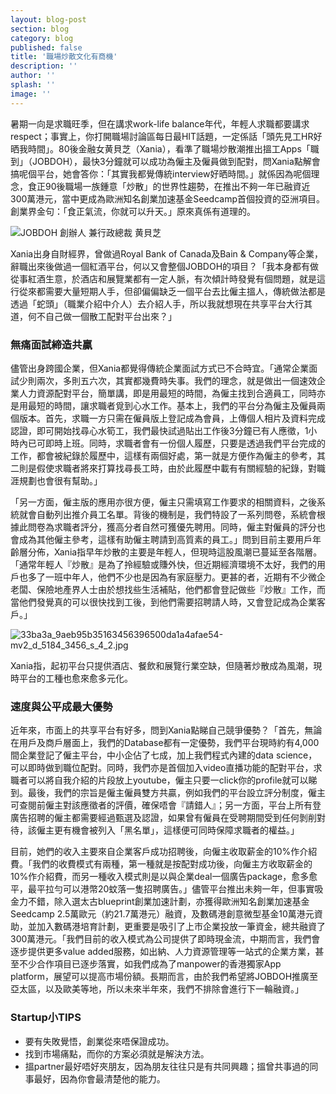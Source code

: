 ```yaml
---
layout: blog-post
section: blog
category: blog
published: false
title: '職場炒散文化有商機'
description: ''
author: ''
splash: ''
image: ''
---
```


暑期一向是求職旺季，但在講求work-life balance年代，年輕人求職都要講求respect；事實上，你打開職場討論區每日最HIT話題，一定係話「頭先見工HR好晒我時間」。80後金融女黄貝芝（Xania），看準了職場炒散潮推出搵工Apps「職到」（JOBDOH），最快3分鐘就可以成功為僱主及僱員做到配對，問Xania點解會搞呢個平台，她會答你：「其實我都覺傳統interview好晒時間。」就係因為呢個理念，食正90後職場一族鍾意「炒散」的世界性趨勢，在推出不夠一年已融資近300萬港元，當中更成為歐洲知名創業加速基金Seedcamp首個投資的亞洲項目。創業界金句：「食正氣流，你就可以升天。」原來真係有道理的。

![JOBDOH 創辦人 兼行政總裁 黄貝芝]({{site.baseurl}}/media/33ba3a_511f84ca5aaa4f15b28c5a951e4df710-mv2_d_5184_3456_s_4_2.jpg)

Xania出身自財經界，曾做過Royal Bank of Canada及Bain & Company等企業，辭職出來後做過一個紅酒平台，何以又會整個JOBDOH的項目？「我本身都有做從事紅酒生意，於酒店和展覽業都有一定人脈，有次傾計時發覺有個問題，就是這行從來都需要大量短期人手，但卻偏偏缺乏一個平台去比僱主搵人，傳統做法都是透過「蛇頭」（職業介紹中介人）去介紹人手，所以我就想現在共享平台大行其道，何不自己做一個散工配對平台出來？」

### 無痛面試締造共贏

儘管出身跨國企業，但Xania都覺得傳統企業面試方式已不合時宜。「通常企業面試少則兩次，多則五六次，其實都幾費時失事。我們的理念，就是做出一個速效企業人力資源配對平台，簡單講，即是用最短的時間，為僱主找到合適員工，同時亦是用最短的時間，讓求職者覓到心水工作。基本上，我們的平台分為僱主及僱員兩個版本。首先，求職一方只需在僱員版上登記成為會員，上傳個人相片及資料完成認證，即可開始找尋心水筍工，我們最快試過貼出工作後3分鐘已有人應徵，1小時內已可即時上班。同時，求職者會有一份個人履歷，只要是透過我們平台完成的工作，都會被紀錄於履歷中，這樣有兩個好處，第一就是方便作為僱主的參考，其二則是假使求職者將來打算找尋長工時，由於此履歷中載有有關經驗的紀錄，對職涯規劃也會很有幫助。」

「另一方面，僱主版的應用亦很方便，僱主只需填寫工作要求的相關資料，之後系統就會自動列出推介員工名單。背後的機制是，我們特設了一系列問卷，系統會根據此問卷為求職者評分，獲高分者自然可獲優先聘用。同時，僱主對僱員的評分也會成為其他僱主參考，這樣有助僱主聘請到高質素的員工。」問到目前主要用戶年齡層分佈，Xania指早年炒散的主要是年輕人，但現時這股風潮已蔓延至各階層。「通常年輕人『炒散』是為了拎經驗或賺外快，但近期經濟環境不太好，我們的用戶也多了一班中年人，他們不少也是因為有家庭壓力。更甚的者，近期有不少微企老闆、保險地產界人士由於想找些生活補貼，他們都會登記做些『炒散』工作，而當他們發覺真的可以很快找到工後，到他們需要招聘請人時，又會登記成為企業客戶。」

![33ba3a_9aeb95b35163456396500da1a4afae54-mv2_d_5184_3456_s_4_2.jpg]({{site.baseurl}}/media/33ba3a_9aeb95b35163456396500da1a4afae54-mv2_d_5184_3456_s_4_2.jpg)

Xania指，起初平台只提供酒店、餐飲和展覽行業空缺，但隨著炒散成為風潮，現時平台的工種也愈來愈多元化。

### 速度與公平成最大優勢

近年來，市面上的共享平台有好多，問到Xania點睇自己競爭優勢？「首先，無論在用戶及商戶層面上，我們的Database都有一定優勢，我們平台現時約有4,000間企業登記了僱主平台，中小企佔了七成，加上我們程式內建的data science，可以即時做到職位配對。同時，我們亦是首個加入video直播功能的配對平台，求職者可以將自我介紹的片段放上youtube，僱主只要一click你的profile就可以睇到。最後，我們的宗旨是僱主僱員雙方共贏，例如我們的平台設立評分制度，僱主可查閱前僱主對該應徵者的評價，確保唔會『請錯人』；另一方面，平台上所有登廣告招聘的僱主都需要經過甄選及認證，如果曾有僱員在受聘期間受到任何剝削對待，該僱主更有機會被列入「黑名單」，這樣便可同時保障求職者的權益。」

目前，她們的收入主要來自企業客戶成功招聘後，向僱主收取薪金的10%作介紹費。「我們的收費模式有兩種，第一種就是按配對成功後，向僱主方收取薪金的10%作介紹費，而另一種收入模式則是以與企業deal一個廣告package，愈多愈平，最平拉勻可以港幣20蚊落一隻招聘廣告。」儘管平台推出未夠一年，但事實吸金力不錯，除入選太古blueprint創業加速計劃，亦獲得歐洲知名創業加速基金Seedcamp 2.5萬歐元（約21.7萬港元）融資，及數碼港創意微型基金10萬港元資助，並加入數碼港培育計劃，更重要是吸引了上市企業投放一筆資金，總共融資了300萬港元。「我們目前的收入模式為公司提供了即時現金流，中期而言，我們會逐步提供更多value added服務，如出納、人力資源管理等一站式的企業方業，甚至不少合作項目已逐步落實，如我們成為了manpower的香港獨家App platform，展望可以提高市場份額。長期而言，由於我們希望將JOBDOH推廣至亞太區，以及歐美等地，所以未來半年來，我們不排除會進行下一輪融資。」

### Startup小TIPS
- 要有失敗覺悟，創業從來唔保證成功。
- 找到市場痛點，而你的方案必須就是解決方法。
- 搵partner最好唔好夾朋友，因為朋友往往只是有共同興趣；搵曾共事過的同事最好，因為你會最清楚他的能力。
